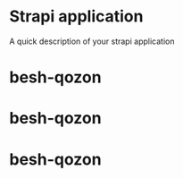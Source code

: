 # Strapi application

A quick description of your strapi application
# besh-qozon
# besh-qozon
# besh-qozon
